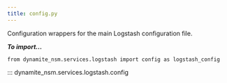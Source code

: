 ```yaml
---
title: config.py
---
```


Configuration wrappers for the main Logstash configuration file.

***To import...***
```python3
from dynamite_nsm.services.logstash import config as logstash_config
```

::: dynamite_nsm.services.logstash.config